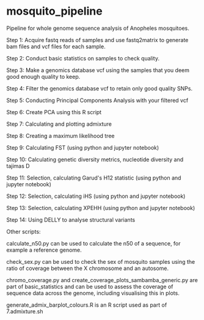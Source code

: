 # mosquito_pipeline

Pipeline for whole genome sequence analysis of Anopheles mosquitoes.

Step 1: Acquire fastq reads of samples and use fastq2matrix to generate bam files and vcf files for each sample.

Step 2: Conduct basic statistics on samples to check quality.

Step 3: Make a genomics database vcf using the samples that you deem good enough quality to keep.

Step 4: Filter the genomics database vcf to retain only good quality SNPs.

Step 5: Conducting Principal Components Analysis with your filtered vcf

Step 6: Create PCA using this R script

Step 7: Calculating and plotting admixture

Step 8: Creating a maximum likelihood tree

Step 9: Calculating FST (using python and jupyter notebook)

Step 10: Calculating genetic diversity metrics, nucleotide diversity and tajimas D

Step 11: Selection, calculating Garud's H12 statistic (using python and jupyter notebook)

Step 12: Selection, calculating iHS (using python and jupyter notebook)

Step 13: Selection, calculating XPEHH (using python and jupyter notebook)

Step 14: Using DELLY to analyse structural variants

Other scripts:

calculate_n50.py can be used to calculate the n50 of a sequence, for example a reference genome.

check_sex.py can be used to check the sex of mosquito samples using the ratio of coverage between the X chromosome and an autosome.

chromo_coverage.py and create_coverage_plots_sambamba_generic.py are part of basic_statistics and can be used to assess the coverage of sequence data across the genome, including visualising this in plots.

generate_admix_barplot_colours.R is an R script used as part of 7.admixture.sh

